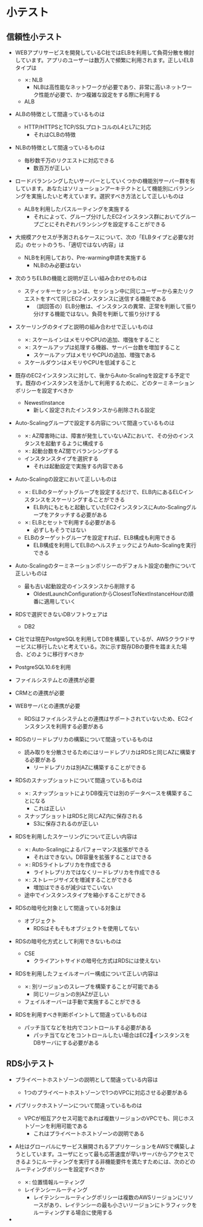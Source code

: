 # 小テスト

## 信頼性小テスト

- WEBアプリサービスを開発しているC社ではELBを利用して負荷分散を検討しています。アプリのユーザーは数万人で頻繁に利用されます。正しいELBタイプは
  - ✗: NLB
    - NLBは高性能なネットワークが必要であり、非常に高いネットワーク性能が必要で、かつ複雑な設定をする際に利用する
  - ALB

- ALBの特徴として間違っているものは
  - HTTP/HTTPSとTCP/SSLプロトコルのL4とL7に対応
    - それはCLBの特徴

- NLBの特徴として間違っているものは
  - 毎秒数千万のリクエストに対応できる
    - 数百万が正しい

- ロードバランシングしたいサーバーとしていくつかの機能別サーバー群を有しています。あなたはソリューションアーキテクトとして機能別にバランシングを実施したいと考えています。選択すべき方法として正しいものは
  - ALBを利用したパスルーティングを実施する
    - それによって、グループ分けしたEC2インスタンス群においてグループごとにそれぞれバランシングを設定することができる

- 大規模アクセスが予測されるケースについて、次の「ELBタイプと必要な対応」のセットのうち、「適切ではない内容」は
  - NLBを利用しており、Pre-warming申請を実施する
    - NLBのみ必要はない

- 次のうちELBの機能と説明が正しい組み合わせのものは
  - スティッキーセッションは、セッション中に同じユーザーから来たリクエストをすべて同じEC2インスタンスに送信する機能である
    - （誤回答の）ELB分散は、インスタンスの異常、正常を判断して振り分けする機能ではない。負荷を判断して振り分けする

- スケーリングのタイプと説明の組み合わせで正しいものは
  - ✗: スケールインはメモリやCPUの追加、増強をすること
  - ✗: スケールアップは処理する機器、サーバー台数を増加すること
    - スケールアップはメモリやCPUの追加、増強である
  - スケールダウンはメモリやCPUを低減すること

- 既存のEC2インスタンスに対して、後からAuto-Scalingを設定する予定です。既存のインスタンスを活かして利用するために、どのターミネーションポリシーを設定すべきか
  - NewestInstance
    - 新しく設定されたインスタンスから削除される設定

- Auto-Scalingグループで設定する内容について間違っているものは
  - ✗: AZ障害時には、障害が発生していないAZにおいて、その分のインスタンスを起動するように構成する
  - ✗: 起動台数をAZ間でバランシングする
  - インスタンスタイプを選択する
    - それは起動設定で実施する内容である

- Auto-Scalingの設定において正しいものは
  - ✗: ELBのターゲットグループを設定するだけで、ELB内にあるELCインスタンスをスケーリングすることができる
    - ELB内にもともと起動していたEC2インスタンスにAuto-Scalingグループをアタッチする必要がある
  - ✗: ELBとセットで利用する必要がある
    - 必ずしもそうではない
  - ELBのターゲットグループを設定すれば、ELB構成も利用できる
    - ELB構成を利用してELBのヘルスチェックによりAuto-Scalingを実行できる

- Auto-Scalingのターミネーションポリシーのデフォルト設定の動作について正しいものは
  - 最も古い起動設定のインスタンスから削除する
    - OldestLaunchConfigurationからClosestToNextInstanceHourの順番に適用していく

- RDSで選択できないDBソフトウェアは
  - DB2

- C社では現在PostgreSQLを利用してDBを構築しているが、AWSクラウドサービスに移行したいと考えている。次に示す既存DBの要件を踏まえた場合、どのように移行すべきか
- PostgreSQL10.6を利用
- ファイルシステムとの連携が必要
- CRMとの連携が必要
- WEBサーバとの連携が必要
  - RDSはファイルシステムとの連携はサポートされていないため、EC2インスタンスを利用する必要がある

- RDSのリードレプリカの構築について間違っているものは
  - 読み取りを分散させるためにはリードレプリカはRDSと同じAZに構築する必要がある
    - リードレプリカは別AZに構築することができる

- RDSのスナップショットについて間違っているものは
  - ✗: スナップショットによりDB復元では別のデータベースを構築することになる
    - これは正しい
  - スナップショットはRDSと同じAZ内に保存される
    - S3に保存されるのが正しい

- RDSを利用したスケーリングについて正しい内容は
  - ✗: Auto-Scalingによるパフォーマンス拡張ができる
    - それはできない。DB容量を拡張することはできる
  - ✗: RDSライトレプリカを作成できる
    - ライトレプリカではなくリードレプリカを作成できる
  - ✗: ストレージサイズを増減することができる
    - 増加はできるが減少はでこいない
  - 途中でインスタンスタイプを縮小することができる

- RDSの暗号化対象として間違っている対象は
  - オブジェクト
    - RDSはそもそもオブジェクトを使用してない

- RDSの暗号化方式として利用できないものは
  - CSE
    - クライアントサイドの暗号化方式はRDSには使えない

- RDSを利用したフェイルオーバー構成について正しい内容は
  - ✗: 別リージョンのスレーブを構築することが可能である
    - 同じリージョンの別AZが正しい
  - フェイルオーバーは手動で実施することができる

- RDSを利用すべき判断ポイントして間違っているものは
  - パッチ当てなどを社内でコントロールする必要がある
    - パッチ当てなどをコントロールしたい場合はEC2インスタンスをDBサーバにする必要がある

## RDS小テスト

- プライベートホストゾーンの説明として間違っている内容は
  - 1つのプライベートホストゾーンで1つのVPCに対応させる必要がある

- パブリックホストゾーンについて間違っているものは
  - VPCが相互アクセス可能であれば複数リージョンのVPCでも、同じホストゾーンを利用可能である
    - これはプライベートホストゾーンの説明である

- A社はグローバルにサービス展開されるアプリケーションをAWSで構築しようとしています。ユーザにとって最も応答速度が早いサーバからアクセスできるようにルーティングを実行する非機能要件を満たすためには、次のどのルーティングポリシーを設定すべきか
  - ✗: 位置情報ルーティング
  - レイテンシールーティング
    - レイテンシールーティングポリシーは複数のAWSリージョンにリソースがあり、レイテンシーの最も小さいリージョンにトラフィックをルーティングする場合に使用する

-
